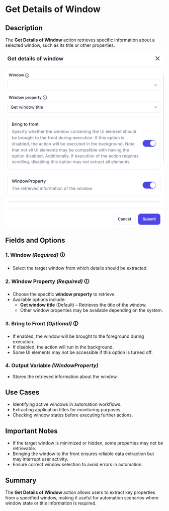 # Get Details of Window

## Description

The **Get Details of Window** action retrieves specific information about a selected window, such as its title or other properties.

![Get Details of Window UI](get-details-of-window.png)

## Fields and Options  

### **1. Window** *(Required)* 🛈  

- Select the target window from which details should be extracted.

### **2. Window Property** *(Required)* 🛈  

- Choose the specific **window property** to retrieve.  
- Available options include:  
  - **Get window title** (Default) – Retrieves the title of the window.  
  - Other window properties may be available depending on the system.  

### **3. Bring to Front** *(Optional)* 🛈  

- If enabled, the window will be brought to the foreground during execution.  
- If disabled, the action will run in the background.  
- Some UI elements may not be accessible if this option is turned off.  

### **4. Output Variable** *(WindowProperty)*  

- Stores the retrieved information about the window.  

## Use Cases  

- Identifying active windows in automation workflows.  
- Extracting application titles for monitoring purposes.  
- Checking window states before executing further actions.  

## Important Notes  

- If the target window is minimized or hidden, some properties may not be retrievable.  
- Bringing the window to the front ensures reliable data extraction but may interrupt user activity.  
- Ensure correct window selection to avoid errors in automation.  

## Summary  

The **Get Details of Window** action allows users to extract key properties from a specified window, making it useful for automation scenarios where window state or title information is required.
